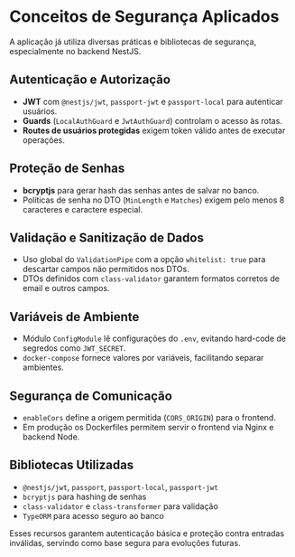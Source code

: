# Conceitos de Segurança Aplicados

A aplicação já utiliza diversas práticas e bibliotecas de segurança, especialmente no backend NestJS.

## Autenticação e Autorização

- **JWT** com `@nestjs/jwt`, `passport-jwt` e `passport-local` para autenticar usuários.
- **Guards** (`LocalAuthGuard` e `JwtAuthGuard`) controlam o acesso às rotas.
- **Routes de usuários protegidas** exigem token válido antes de executar operações.

## Proteção de Senhas

- **bcryptjs** para gerar hash das senhas antes de salvar no banco.
- Políticas de senha no DTO (`MinLength` e `Matches`) exigem pelo menos 8 caracteres e caractere especial.

## Validação e Sanitização de Dados

- Uso global do `ValidationPipe` com a opção `whitelist: true` para descartar campos não permitidos nos DTOs.
- DTOs definidos com `class-validator` garantem formatos corretos de email e outros campos.

## Variáveis de Ambiente

- Módulo `ConfigModule` lê configurações do `.env`, evitando hard-code de segredos como `JWT_SECRET`.
- `docker-compose` fornece valores por variáveis, facilitando separar ambientes.

## Segurança de Comunicação

- `enableCors` define a origem permitida (`CORS_ORIGIN`) para o frontend.
- Em produção os Dockerfiles permitem servir o frontend via Nginx e backend Node.

## Bibliotecas Utilizadas

- `@nestjs/jwt`, `passport`, `passport-local`, `passport-jwt`
- `bcryptjs` para hashing de senhas
- `class-validator` e `class-transformer` para validação
- `TypeORM` para acesso seguro ao banco

Esses recursos garantem autenticação básica e proteção contra entradas inválidas, servindo como base segura para evoluções futuras.
